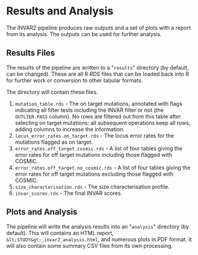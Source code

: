 # Results and Analysis

The INVAR2 pipeline produces raw outputs and a set of plots with a report from
its analysis. The outputs can be used for further analysis.

## Results Files

The results of the pipeline are written to a "`results`" directory (by default,
can be changed). These are all R _RDS_ files that can be loaded back into R for
further work or conversion to other tabular formats.

The directory will contain these files.

1. `mutation_table.rds` - The on target mutations, annotated with flags indicating
all filter tests including the INVAR filter or not (the `OUTLIER.PASS` column).
No rows are filtered out from this table after selecting on target mutations: all
subsequent operations keep all rows, adding columns to increase the information.
2. `locus_error_rates.on_target.rds` - The locus error rates for the mutations
flagged as on target.
3. `error_rates.off_target.cosmic.rds` - A list of four tables giving the error
rates for off target mutations including those flagged with COSMIC.
4. `error_rates.off_target.no_cosmic.rds` - A list of four tables giving the error
rates for off target mutations excluding those flagged with COSMIC.
5. `size_characterisation.rds` - The size characterisation profile.
6. `invar_scores.rds` - The final INVAR scores.

## Plots and Analysis

The pipeline will write the analysis results into an "`analysis`" directory (by
default). This will contains an HTML report, `&lt;STUDY&gt;_invar2_analysis.html`,
and numerous plots in PDF format. It will also contain some summary CSV files from
its own processing.
